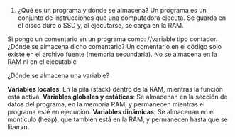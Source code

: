1. ¿Qué es un programa y dónde se almacena?
Un programa es un conjunto de instrucciones que una computadora ejecuta. Se guarda en el disco duro o SSD y, al ejecutarse, se carga en la RAM.

Si pongo un comentario en un programa como: //variable tipo contador. ¿Dónde se almacena dicho comentario?
Un comentario en el código solo existe en el archivo fuente (memoria secundaria). No se almacena en la RAM ni en el ejecutable

¿Dónde se almacena una variable?

**Variables locales**: En la pila (stack) dentro de la RAM, mientras la función está activa.
**Variables globales y estáticas**: Se almacenan en la sección de datos del programa, en la memoria RAM, y permanecen mientras el programa esté en ejecución.
**Variables dinámicas**: Se almacenan en el montículo (heap), que también está en la RAM, y permanecen hasta que se liberan.